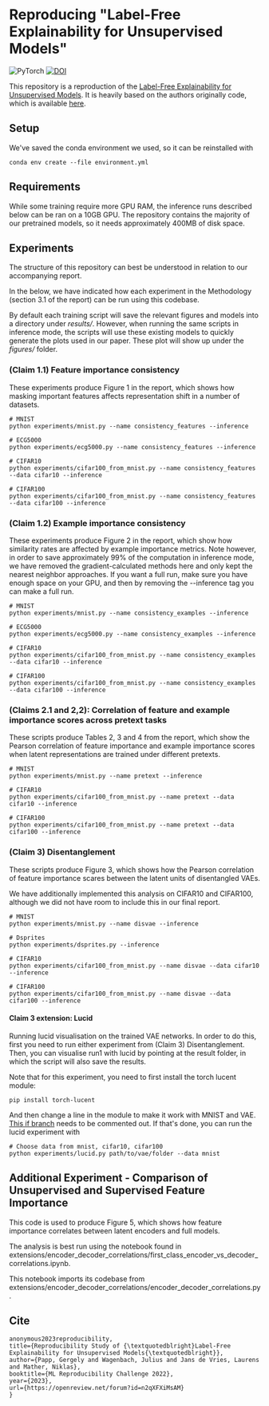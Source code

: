 # Reproducing "Label-Free Explainability for Unsupervised Models"

![PyTorch](https://img.shields.io/badge/PyTorch-%23EE4C2C.svg?style=for-the-badge&logo=PyTorch&logoColor=white)
[![DOI](https://zenodo.org/badge/DOI/10.5281/zenodo.7895731.svg)](https://doi.org/10.5281/zenodo.7895731)

This repository is a reproduction of the [Label-Free Explainability for Unsupervised Models](https://arxiv.org/abs/2203.01928). It is heavily based on the authors originally code, which is available [here](https://github.com/JonathanCrabbe/Label-Free-XAI).

## Setup

We've saved the conda environment we used, so it can be reinstalled with
```
conda env create --file environment.yml
```

## Requirements

While some training require more GPU RAM, the inference runs described below can be ran on a 10GB GPU. The repository contains the majority of our pretrained models, so it needs approximately 400MB of disk space.

## Experiments

The structure of this repository can best be understood in relation to our accompanying report.

In the below, we have indicated how each experiment in the Methodology (section 3.1 of the report) can be run using this codebase.

By default each training script will save the relevant figures and models into a directory under *results/*. However, when running the same scripts in inference mode, the scripts will use these existing models to quickly generate the plots used in our paper. These plot will show up under the *figures/* folder. 

### (Claim 1.1) Feature importance consistency

These experiments produce Figure 1 in the report, which shows how masking important features affects representation shift in a number of datasets.

```
# MNIST
python experiments/mnist.py --name consistency_features --inference

# ECG5000
python experiments/ecg5000.py --name consistency_features --inference

# CIFAR10
python experiments/cifar100_from_mnist.py --name consistency_features --data cifar10 --inference

# CIFAR100
python experiments/cifar100_from_mnist.py --name consistency_features --data cifar100 --inference
```

### (Claim 1.2) Example importance consistency 

These experiments produce Figure 2 in the report, which show how similarity rates are affected by example importance metrics. Note however, in order to save approximately 99% of the computation in inference mode, we have removed the gradient-calculated methods here and only kept the nearest neighbor approaches. If you want a full run, make sure you have enough space on your GPU, and then by removing the --inference tag you can make a full run.


```
# MNIST
python experiments/mnist.py --name consistency_examples --inference

# ECG5000
python experiments/ecg5000.py --name consistency_examples --inference

# CIFAR10
python experiments/cifar100_from_mnist.py --name consistency_examples --data cifar10 --inference

# CIFAR100
python experiments/cifar100_from_mnist.py --name consistency_examples --data cifar100 --inference
```

### (Claims 2.1 and 2,2): Correlation of feature and example importance scores across pretext tasks

These scripts produce Tables 2, 3 and 4 from the report, which show the Pearson correlation of feature importance and example importance scores when latent representations are trained under different pretexts. 

```
# MNIST
python experiments/mnist.py --name pretext --inference

# CIFAR10
python experiments/cifar100_from_mnist.py --name pretext --data cifar10 --inference

# CIFAR100
python experiments/cifar100_from_mnist.py --name pretext --data cifar100 --inference
```

### (Claim 3) Disentanglement

These scripts produce Figure 3, which shows how the Pearson correlation of feature importance scares between the latent units of disentangled VAEs.

We have additionally implemented this analysis on CIFAR10 and CIFAR100, although we did not have room to include this in our final report.

```
# MNIST
python experiments/mnist.py --name disvae --inference

# Dsprites
python experiments/dsprites.py --inference

# CIFAR10
python experiments/cifar100_from_mnist.py --name disvae --data cifar10 --inference

# CIFAR100
python experiments/cifar100_from_mnist.py --name disvae --data cifar100 --inference
```

#### Claim 3 extension: Lucid

Running lucid visualisation on the trained VAE networks. In order to do this, first you need to run either experiment from (Claim 3) Disentanglement. Then, you can visualise run1 with lucid by pointing at the result folder, in which the script will also save the results.

Note that for this experiment, you need to first install the torch lucent module:
```
pip install torch-lucent
```

And then change a line in the module to make it work with MNIST and VAE. [This if branch](https://github.com/greentfrapp/lucent/blob/dev/lucent/optvis/render.py#L77) needs to be commented out. If
that's done, you can run the lucid experiment with

```
# Choose data from mnist, cifar10, cifar100
python experiments/lucid.py path/to/vae/folder --data mnist
```

## Additional Experiment - Comparison of Unsupervised and Supervised Feature Importance

This code is used to produce Figure 5, which shows how feature importance correlates between latent encoders and full models. 

The analysis is best run using the notebook found in extensions/encoder_decoder_correlations/first_class_encoder_vs_decoder_correlations.ipynb.

This notebook imports its codebase from extensions/encoder_decoder_correlations/encoder_decoder_correlations.py.

## Cite
```@inproceedings{
anonymous2023reproducibility,
title={Reproducibility Study of {\textquotedblright}Label-Free Explainability for Unsupervised Models{\textquotedblright}},
author={Papp, Gergely and Wagenbach, Julius and Jans de Vries, Laurens and Mather, Niklas},
booktitle={ML Reproducibility Challenge 2022},
year={2023},
url={https://openreview.net/forum?id=n2qXFXiMsAM}
}
```